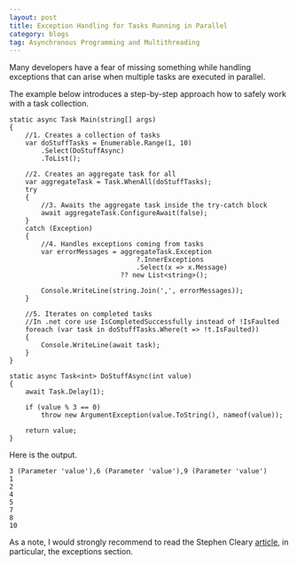 ```yaml
---
layout: post
title: Exception Handling for Tasks Running in Parallel
category: blogs 
tag: Asynchronous Programming and Multithreading
---
```


Many developers have a fear of missing something while handling exceptions that can arise when multiple tasks are executed in parallel.

The example below introduces a step-by-step approach how to safely work with a task collection. 

<pre><code class="language-cs">static async Task Main(string[] args)
{
    //1. Creates a collection of tasks
    var doStuffTasks = Enumerable.Range(1, 10)
        .Select(DoStuffAsync)
        .ToList();

    //2. Creates an aggregate task for all
    var aggregateTask = Task.WhenAll(doStuffTasks);
    try
    {
        //3. Awaits the aggregate task inside the try-catch block
        await aggregateTask.ConfigureAwait(false);
    }
    catch (Exception)
    {
        //4. Handles exceptions coming from tasks
        var errorMessages = aggregateTask.Exception
                                ?.InnerExceptions
                                .Select(x =&gt; x.Message)
                            ?? new List&lt;string&gt;();

        Console.WriteLine(string.Join(',', errorMessages));
    }

    //5. Iterates on completed tasks
    //In .net core use IsCompletedSuccessfully instead of !IsFaulted
    foreach (var task in doStuffTasks.Where(t =&gt; !t.IsFaulted))
    {
        Console.WriteLine(await task);
    }
}
    
static async Task&lt;int&gt; DoStuffAsync(int value)
{
    await Task.Delay(1);

    if (value % 3 == 0)
        throw new ArgumentException(value.ToString(), nameof(value));

    return value;
}</code></pre>

<p>Here is the output.</p>
<pre><code class="nohighlight">3 (Parameter 'value'),6 (Parameter 'value'),9 (Parameter 'value')
1
2
4
5
7
8
10</code></pre>

As a note, I would strongly recommend to read  the Stephen Cleary <a href="https://blog.stephencleary.com/2016/12/eliding-async-await.html">article</a>, in particular, the exceptions section.